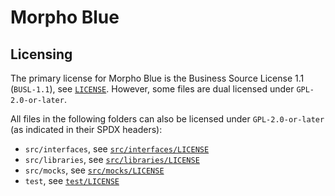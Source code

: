 # Morpho Blue

## Licensing

The primary license for Morpho Blue is the Business Source License 1.1 (`BUSL-1.1`), see [`LICENSE`](./LICENSE). However, some files are dual licensed under `GPL-2.0-or-later`.

All files in the following folders can also be licensed under `GPL-2.0-or-later` (as indicated in their SPDX headers):
- `src/interfaces`, see [`src/interfaces/LICENSE`](./src/interfaces/LICENSE)
- `src/libraries`, see [`src/libraries/LICENSE`](./src/libraries/LICENSE)
- `src/mocks`, see [`src/mocks/LICENSE`](./src/mocks/LICENSE)
- `test`, see [`test/LICENSE`](./test/LICENSE)
